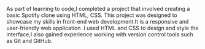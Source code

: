 As part of learning to code,I completed a project that involved creating a basic Spotify clone using HTML, CSS. This project was designed to showcase my skills in front-end web development.It is a responsive and user-friendly web application .I used HTML and CSS to design and style the interface,I also gained experience working with version control tools such as Git and GitHub.
